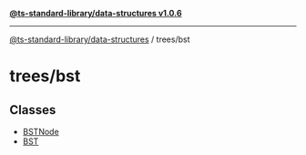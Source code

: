 [**@ts-standard-library/data-structures v1.0.6**](../../README.md)

***

[@ts-standard-library/data-structures](../../modules.md) / trees/bst

# trees/bst

## Classes

- [BSTNode](classes/BSTNode.md)
- [BST](classes/BST.md)
